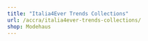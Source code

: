 ```yaml
---
title: "Italia4Ever Trends Collections"
url: /accra/italia4ever-trends-collections/
shop: Modehaus
---
```

